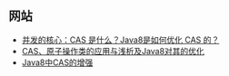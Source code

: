 
## 网站

- [并发的核心：CAS 是什么？Java8是如何优化 CAS 的？](https://www.cnblogs.com/kubidemanong/p/10681550.html)
- [CAS、原子操作类的应用与浅析及Java8对其的优化](https://juejin.cn/post/6844903788596166664)
- [Java8中CAS的增强](http://ifeve.com/enhanced-cas-in-jdk8/)

